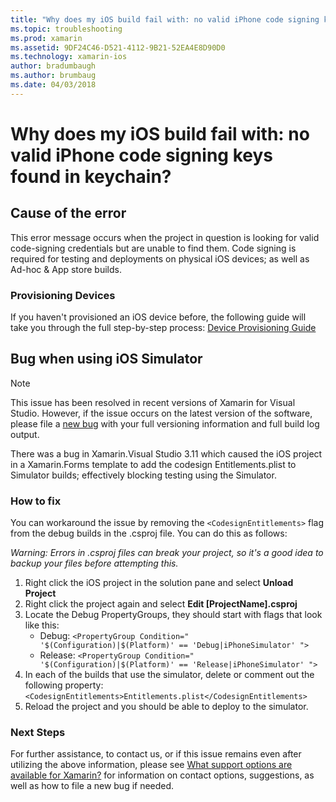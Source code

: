 ```yaml
---
title: "Why does my iOS build fail with: no valid iPhone code signing keys found in keychain?"
ms.topic: troubleshooting
ms.prod: xamarin
ms.assetid: 9DF24C46-D521-4112-9B21-52EA4E8D90D0
ms.technology: xamarin-ios
author: bradumbaugh
ms.author: brumbaug
ms.date: 04/03/2018
---
```


# Why does my iOS build fail with: no valid iPhone code signing keys found in keychain?

## Cause of the error
This error message occurs when the project in question is looking for valid code-signing credentials but are unable to find them. Code signing is required for testing and deployments on physical iOS devices; as well as Ad-hoc & App store builds. 


### Provisioning Devices
If you haven't provisioned an iOS device before, the following guide will take you through the full step-by-step process: [Device Provisioning Guide](~/ios/get-started/installation/device-provisioning/index.md)


## Bug when using iOS Simulator

> [!NOTE]
> This issue has been resolved in recent versions of Xamarin for Visual Studio. However, if the issue occurs on the latest version of the software, please file a [new bug](~/cross-platform/troubleshooting/questions/howto-file-bug.md) with your full versioning information and full build log output.


There was a bug in Xamarin.Visual Studio 3.11 which caused the iOS project in a Xamarin.Forms template to add the codesign Entitlements.plist to Simulator builds; effectively blocking testing using the Simulator.

### How to fix
You can workaround the issue by removing the `<CodesignEntitlements>` flag from the debug builds in the .csproj file. You can do this as follows:

*Warning: Errors in .csproj files can break your project, so it's a good idea to backup your files before attempting this.*

1. Right click the iOS project in the solution pane and select **Unload Project**
2. Right click the project again and select **Edit [ProjectName].csproj**
3. Locate the Debug PropertyGroups, they should start with flags that look like this:
   - Debug: `<PropertyGroup Condition=" '$(Configuration)|$(Platform)' == 'Debug|iPhoneSimulator' ">`
   - Release: `<PropertyGroup Condition=" '$(Configuration)|$(Platform)' == 'Release|iPhoneSimulator' ">`
4. In each of the builds that use the simulator, delete or comment out the following property:
`<CodesignEntitlements>Entitlements.plist</CodesignEntitlements>`
5. Reload the project and you should be able to deploy to the simulator.

### Next Steps
For further assistance, to contact us, or if this issue remains even after utilizing the above information, please see [What support options are available for Xamarin?](~/cross-platform/troubleshooting/support-options.md) for information on contact options, suggestions, as well as how to file a new bug if needed. 
